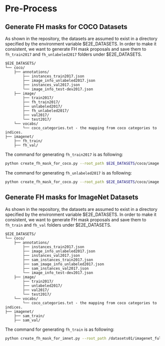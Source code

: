 # Pre-Process


## Generate FH masks for COCO Datasets

As shown in the repository, the datasets are assumed to exist in a directory specified by the environment variable $E2E_DATASETS.
In order to make it consistent, we want to generate FH mask proposals and save them to ```fh_train2017``` and ```fh_unlabeled2017``` folders under $E2E_DATASETS.

```
$E2E_DATASETS/
└── coco/
	├── annotations/
		├── instances_train2017.json
		├── image_info_unlabeled2017.json
		├── instances_val2017.json
		└── image_info_test-dev2017.json
	├── image/
		├── train2017/
		├── fh_train2017/
		├── unlabeled2017/
		├── fh_unlabeled2017/
		├── val2017/
		└── test2017/
	└── vocabs/
		└── coco_categories.txt - the mapping from coco categories to indices.
├── imagenet/
	├── fh_train/
	├── fh_val/
```

The command for generating ```fh_train2017``` is as following:
```bash
python create_fh_mask_for_coco.py --root_path $E2E_DATASETS/coco/image --image_folder train2017 --output_folder fh_train2017 --fh_scales '500,1000,1500' --fh_min_sizes '500,1000,1500'
```

The command for generating ```fh_unlabeled2017``` is as following:
```bash
python create_fh_mask_for_coco.py --root_path $E2E_DATASETS/coco/image --image_folder unlabeled2017 --output_folder fh_unlabeled2017 --fh_scales '500,1000,1500' --fh_min_sizes '500,1000,1500'
```


## Generate FH masks for ImageNet Datasets

As shown in the repository, the datasets are assumed to exist in a directory specified by the environment variable $E2E_DATASETS.
In order to make it consistent, we want to generate FH mask proposals and save them to ```fh_train``` and ```fh_val``` folders under $E2E_DATASETS.

```
$E2E_DATASETS/
└── coco/
	├── annotations/
		├── instances_train2017.json
		├── image_info_unlabeled2017.json
		├── instances_val2017.json
		├── sam_instances_train2017.json
		├── sam_image_info_unlabeled2017.json
		├── sam_instances_val2017.json
		└── image_info_test-dev2017.json
	├── image/
		├── train2017/
		├── unlabeled2017/
		├── val2017/
		└── test2017/
	└── vocabs/
		└── coco_categories.txt - the mapping from coco categories to indices.
├── imagenet/
	├── sam_train/
	├── sam_val/
```

The command for generating ```fh_train``` is as following:
```bash
python create_fh_mask_for_imnet.py --root_path /datasets01/imagenet_full_size/061417 --image_folder train --output_path $HOME/proposal/data/imnet --output_folder fh_train --fh_scales '1000' --fh_min_sizes '1000'
```
